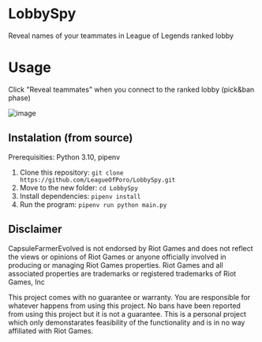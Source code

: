 # LobbySpy
Reveal names of your teammates in League of Legends ranked lobby

# Usage
Click "Reveal teammates" when you connect to the ranked lobby (pick&ban phase)

![image](https://user-images.githubusercontent.com/95635582/228260083-5dc8e6ec-0953-4895-ba67-f185dc9dff3f.png)

## Instalation (from source)
Prerequisities: Python 3.10, pipenv
1. Clone this repository: `git clone https://github.com/LeagueOfPoro/LobbySpy.git`
2. Move to the new folder: `cd LobbySpy`
3. Install dependencies: `pipenv install`
4. Run the program: `pipenv run python main.py`

## Disclaimer 
CapsuleFarmerEvolved is not endorsed by Riot Games and does not reflect the views or opinions of Riot Games or anyone officially involved in producing or managing Riot Games properties. Riot Games and all associated properties are trademarks or registered trademarks of Riot Games, Inc

This project comes with no guarantee or warranty. You are responsible for whatever happens from using this project. No bans have been reported from using this project but it is not a guarantee. This is a personal project which only demonstarates feasibility of the functionality and is in no way affiliated with Riot Games.
<!-- Properly citing disclaimer from Riot Games Developer Portal https://developer.riotgames.com/docs/lol -->
